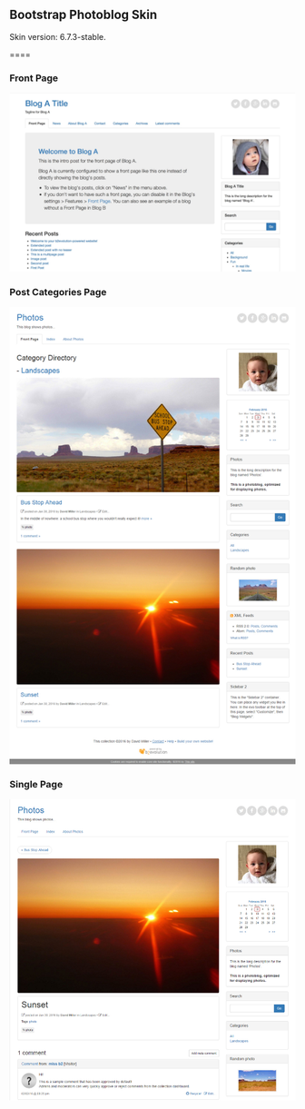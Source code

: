 ## Bootstrap Photoblog Skin

Skin version: 6.7.3-stable.

====

### Front Page

![disp=front](skinshot_front.jpg)

### Post Categories Page

![disp=catdir](skinshot_catdir.jpg)

### Single Page

![disp=single](skinshot_single.jpg)